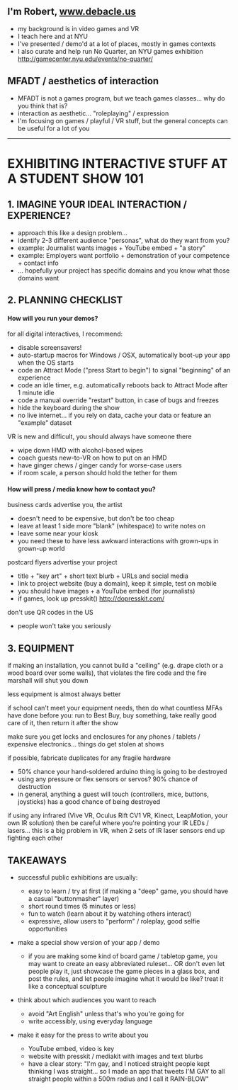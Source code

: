 ## I'm Robert, www.debacle.us
- my background is in video games and VR
- I teach here and at NYU
- I've presented / demo'd at a lot of places, mostly in games contexts
- I also curate and help run No Quarter, an NYU games exhibition http://gamecenter.nyu.edu/events/no-quarter/

## MFADT / aesthetics of interaction
- MFADT is not a games program, but we teach games classes... why do you think that is?
- interaction as aesthetic... "roleplaying" / expression
- I'm focusing on games / playful / VR stuff, but the general concepts can be useful for a lot of you

***

# EXHIBITING INTERACTIVE STUFF AT A STUDENT SHOW 101

## 1. IMAGINE YOUR IDEAL INTERACTION / EXPERIENCE?
- approach this like a design problem...
- identify 2-3 different audience "personas", what do they want from you?
- example: Journalist wants images + YouTube embed + "a story"
- example: Employers want portfolio + demonstration of your competence + contact info
- ... hopefully your project has specific domains and you know what those domains want

## 2. PLANNING CHECKLIST

#### How will you run your demos?

for all digital interactives, I recommend:
- disable screensavers!
- auto-startup macros for Windows / OSX, automatically boot-up your app when the OS starts
- code an Attract Mode ("press Start to begin") to signal "beginning" of an experience
- code an idle timer, e.g. automatically reboots back to Attract Mode after 1 minute idle
- code a manual override "restart" button, in case of bugs and freezes
- hide the keyboard during the show
- no live internet... if you rely on data, cache your data or feature an "example" dataset

VR is new and difficult, you should always have someone there
- wipe down HMD with alcohol-based wipes
- coach guests new-to-VR on how to put on an HMD
- have ginger chews / ginger candy for worse-case users
- if room scale, a person should hold the tether for them

#### How will press / media know how to contact you?

business cards advertise you, the artist
- doesn't need to be expensive, but don't be too cheap
- leave at least 1 side more "blank" (whitespace) to write notes on
- leave some near your kiosk
- you need these to have less awkward interactions with grown-ups in grown-up world

postcard flyers advertise your project
- title + "key art" + short text blurb + URLs and social media
- link to project website (buy a domain), keep it simple, test on mobile
- you should have images + a YouTube embed (for journalists)
- if games, look up presskit() http://dopresskit.com/

don't use QR codes in the US
- people won't take you seriously

## 3. EQUIPMENT

if making an installation, you cannot build a "ceiling" (e.g. drape cloth or a wood board over some walls), that violates the fire code and the fire marshall will shut you down

less equipment is almost always better

if school can't meet your equipment needs, then do what countless MFAs have done before you: run to Best Buy, buy something, take really good care of it, then return it after the show

make sure you get locks and enclosures for any phones / tablets / expensive electronics... things do get stolen at shows

if possible, fabricate duplicates for any fragile hardware
- 50% chance your hand-soldered arduino thing is going to be destroyed
- using any pressure or flex sensors or servos? 90% chance of destruction
- in general, anything a guest will touch (controllers, mice, buttons, joysticks) has a good chance of being destroyed

if using any infrared (Vive VR, Oculus Rift CV1 VR, Kinect, LeapMotion, your own IR solution) then be careful where you're pointing your IR LEDs / lasers... this is a big problem in VR, when 2 sets of IR laser sensors end up fighting each other

## TAKEAWAYS

- successful public exhibitions are usually:
   - easy to learn / try at first (if making a "deep" game, you should have a casual "buttonmasher" layer)
   - short round times (5 minutes or less)
   - fun to watch (learn about it by watching others interact)
   - expressive, allow users to "perform" / roleplay, good selfie opportunities
   
- make a special show version of your app / demo
   - if you are making some kind of board game / tabletop game, you may want to create an easy abbreviated ruleset... OR don't even let people play it, just showcase the game pieces in a glass box, and post the rules, and let people imagine what it would be like? treat it like a conceptual sculpture

- think about which audiences you want to reach
   - avoid "Art English" unless that's who you're going for
   - write accessibly, using everyday language

- make it easy for the press to write about you
   - YouTube embed, video is key
   - website with presskit / mediakit with images and text blurbs
   - have a clear story: "I'm gay, and I noticed straight people kept thinking I was straight... so I made an app that tweets I'M GAY to all straight people within a 500m radius and I call it RAIN-BLOW"
